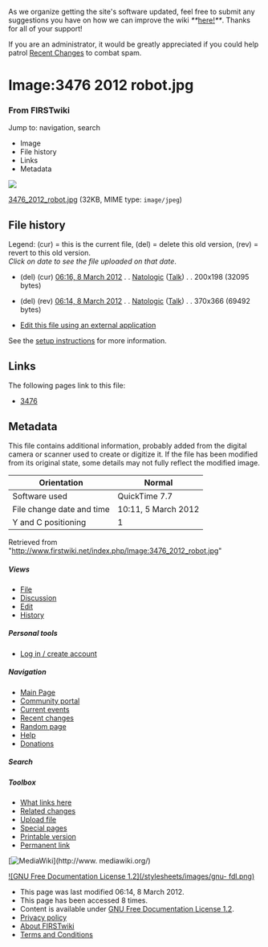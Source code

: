 As we organize getting the site's software updated, feel free to submit any
suggestions you have on how we can improve the wiki
_**_[here!](/index.php/User:Hallry/Suggestions "User:Hallry/Suggestions"
)_**_. Thanks for all of your support!

If you are an administrator, it would be greatly appreciated if you could help
patrol [Recent Changes](/index.php/Special:Recentchanges
"Special:Recentchanges" ) to combat spam.

# Image:3476 2012 robot.jpg

### From FIRSTwiki

Jump to: navigation, search

  * Image
  * File history
  * Links
  * Metadata

![](/media/3/36/3476_2012_robot.jpg)

[3476_2012_robot.jpg](/media/3/36/3476_2012_robot.jpg "3476 2012 robot.jpg" )
(32KB, MIME type: `image/jpeg`)

## File history

Legend: (cur) = this is the current file, (del) = delete this old version,
(rev) = revert to this old version.  
_Click on date to see the file uploaded on that date_.

  * (del) (cur) [06:16, 8 March 2012](/media/3/36/3476_2012_robot.jpg "/media/3/36/3476 2012 robot.jpg" ) . . [Natologic](/index.php?title=User:Natologic&action=edit "User:Natologic" ) ([Talk](/index.php/User_talk:Natologic "User talk:Natologic" )) . . 200x198 (32095 bytes)
  * (del) (rev) [06:14, 8 March 2012](/media/archive/3/36/20120308061658%213476_2012_robot.jpg "/media/archive/3/36/20120308061658!3476 2012 robot.jpg" ) . . [Natologic](/index.php?title=User:Natologic&action=edit "User:Natologic" ) ([Talk](/index.php/User_talk:Natologic "User talk:Natologic" )) . . 370x366 (69492 bytes)
  

  * [Edit this file using an external application](/index.php?title=Image:3476_2012_robot.jpg&action=edit&externaledit=true&mode=file "Image:3476 2012 robot.jpg" )

See the [setup
instructions](http://meta.wikimedia.org/wiki/Help:External_editors
"http://meta.wikimedia.org/wiki/Help:External_editors" ) for more information.

## Links

The following pages link to this file:

  * [3476](/index.php/3476 "3476" )

## Metadata

This file contains additional information, probably added from the digital
camera or scanner used to create or digitize it. If the file has been modified
from its original state, some details may not fully reflect the modified
image.

Orientation |  Normal  
---|---  
Software used |  QuickTime 7.7  
File change date and time |  10:11, 5 March 2012  
Y and C positioning |  1  
  
Retrieved from
"<http://www.firstwiki.net/index.php/Image:3476_2012_robot.jpg>"

##### Views

  * [File](/index.php/Image:3476_2012_robot.jpg)
  * [Discussion](/index.php?title=Image_talk:3476_2012_robot.jpg&action=edit)
  * [Edit](/index.php?title=Image:3476_2012_robot.jpg&action=edit)
  * [History](/index.php?title=Image:3476_2012_robot.jpg&action=history)

##### Personal tools

  * [Log in / create account](/index.php?title=Special:Userlogin&returnto=Image:3476_2012_robot.jpg)

[](/index.php/Main_Page "Main Page" )

##### Navigation

  * [Main Page](/index.php/Main_Page)
  * [Community portal](/index.php/FIRSTwiki:Community_portal)
  * [Current events](/index.php/Current_events)
  * [Recent changes](/index.php/Special:Recentchanges)
  * [Random page](/index.php/Special:Random)
  * [Help](/index.php/FIRSTwiki:Help)
  * [Donations](/index.php/FIRSTwiki:Site_support)

##### Search



##### Toolbox

  * [What links here](/index.php/Special:Whatlinkshere/Image:3476_2012_robot.jpg)
  * [Related changes](/index.php/Special:Recentchangeslinked/Image:3476_2012_robot.jpg)
  * [Upload file](/index.php/Special:Upload)
  * [Special pages](/index.php/Special:Specialpages)
  * [Printable version](/index.php?title=Image:3476_2012_robot.jpg&printable=yes)
  * [Permanent link](/index.php?title=Image:3476_2012_robot.jpg&oldid=93131)

[![MediaWiki](/skins/common/images/poweredby_mediawiki_88x31.png)](http://www.
mediawiki.org/)

[![GNU Free Documentation License 1.2](/stylesheets/images/gnu-
fdl.png)](http://www.gnu.org/copyleft/fdl.html)

  * This page was last modified 06:14, 8 March 2012.
  * This page has been accessed 8 times.
  * Content is available under [GNU Free Documentation License 1.2](http://www.gnu.org/copyleft/fdl.html "http://www.gnu.org/copyleft/fdl.html" ).
  * [Privacy policy](/index.php/FIRSTwiki:Privacy_policy "FIRSTwiki:Privacy policy" )
  * [About FIRSTwiki](/index.php/FIRSTwiki:About "FIRSTwiki:About" )
  * [Terms and Conditions](/index.php/FIRSTwiki:Terms_and_conditions "FIRSTwiki:Terms and conditions" )

